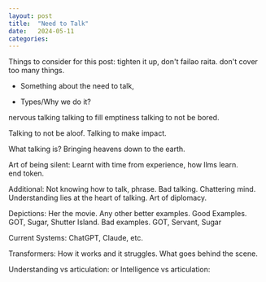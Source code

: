 ```yaml
---
layout: post
title:  "Need to Talk"
date:   2024-05-11
categories: 
---
```

Things to consider for this post:
    tighten it up, don't failao raita. 
    don't cover too many things. 

- Something about the need to talk, 

- Types/Why we do it?

nervous talking
talking to fill emptiness
talking to not be bored. 


Talking to not be aloof. 
Talking to make impact.

What talking is?
Bringing heavens down to the earth. 


Art of being silent:
Learnt with time from experience, how llms learn.  
end token. 

Additional:
Not knowing how to talk, phrase. 
Bad talking.
Chattering mind.
Understanding lies at the heart of talking.
Art of diplomacy. 


Depictions:
Her the movie.
Any other better examples. 
Good Examples. GOT, Sugar, Shutter Island. 
Bad examples. GOT, Servant, Sugar


Current Systems:
ChatGPT, Claude, etc.


Transformers:
How it works and it struggles. 
What goes behind the scene. 


Understanding vs articulation: 
or 
Intelligence vs articulation:

